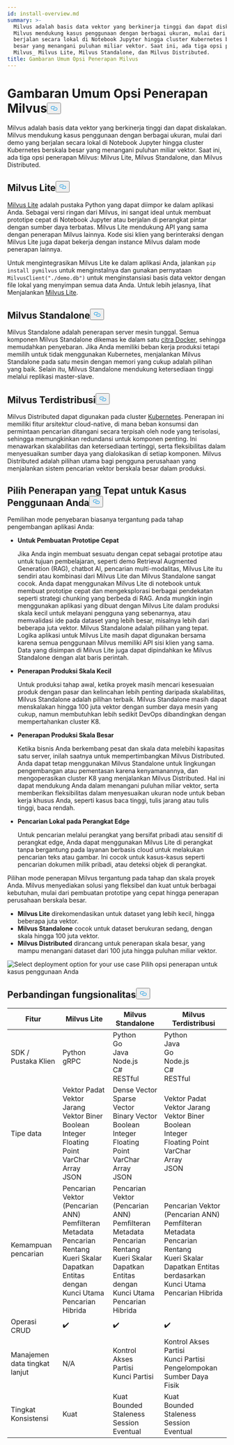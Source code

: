 ```yaml
---
id: install-overview.md
summary: >-
  Milvus adalah basis data vektor yang berkinerja tinggi dan dapat diskalakan.
  Milvus mendukung kasus penggunaan dengan berbagai ukuran, mulai dari demo yang
  berjalan secara lokal di Notebook Jupyter hingga cluster Kubernetes berskala
  besar yang menangani puluhan miliar vektor. Saat ini, ada tiga opsi penerapan
  Milvus_ Milvus Lite, Milvus Standalone, dan Milvus Distributed.
title: Gambaran Umum Opsi Penerapan Milvus
---
```

<h1 id="Overview-of-Milvus-Deployment-Options" class="common-anchor-header">Gambaran Umum Opsi Penerapan Milvus<button data-href="#Overview-of-Milvus-Deployment-Options" class="anchor-icon" translate="no">
      <svg translate="no"
        aria-hidden="true"
        focusable="false"
        height="20"
        version="1.1"
        viewBox="0 0 16 16"
        width="16"
      >
        <path
          fill="#0092E4"
          fill-rule="evenodd"
          d="M4 9h1v1H4c-1.5 0-3-1.69-3-3.5S2.55 3 4 3h4c1.45 0 3 1.69 3 3.5 0 1.41-.91 2.72-2 3.25V8.59c.58-.45 1-1.27 1-2.09C10 5.22 8.98 4 8 4H4c-.98 0-2 1.22-2 2.5S3 9 4 9zm9-3h-1v1h1c1 0 2 1.22 2 2.5S13.98 12 13 12H9c-.98 0-2-1.22-2-2.5 0-.83.42-1.64 1-2.09V6.25c-1.09.53-2 1.84-2 3.25C6 11.31 7.55 13 9 13h4c1.45 0 3-1.69 3-3.5S14.5 6 13 6z"
        ></path>
      </svg>
    </button></h1><p>Milvus adalah basis data vektor yang berkinerja tinggi dan dapat diskalakan. Milvus mendukung kasus penggunaan dengan berbagai ukuran, mulai dari demo yang berjalan secara lokal di Notebook Jupyter hingga cluster Kubernetes berskala besar yang menangani puluhan miliar vektor. Saat ini, ada tiga opsi penerapan Milvus: Milvus Lite, Milvus Standalone, dan Milvus Distributed.</p>
<h2 id="Milvus-Lite" class="common-anchor-header">Milvus Lite<button data-href="#Milvus-Lite" class="anchor-icon" translate="no">
      <svg translate="no"
        aria-hidden="true"
        focusable="false"
        height="20"
        version="1.1"
        viewBox="0 0 16 16"
        width="16"
      >
        <path
          fill="#0092E4"
          fill-rule="evenodd"
          d="M4 9h1v1H4c-1.5 0-3-1.69-3-3.5S2.55 3 4 3h4c1.45 0 3 1.69 3 3.5 0 1.41-.91 2.72-2 3.25V8.59c.58-.45 1-1.27 1-2.09C10 5.22 8.98 4 8 4H4c-.98 0-2 1.22-2 2.5S3 9 4 9zm9-3h-1v1h1c1 0 2 1.22 2 2.5S13.98 12 13 12H9c-.98 0-2-1.22-2-2.5 0-.83.42-1.64 1-2.09V6.25c-1.09.53-2 1.84-2 3.25C6 11.31 7.55 13 9 13h4c1.45 0 3-1.69 3-3.5S14.5 6 13 6z"
        ></path>
      </svg>
    </button></h2><p><a href="https://milvus.io/docs/milvus_lite.md">Milvus Lite</a> adalah pustaka Python yang dapat diimpor ke dalam aplikasi Anda. Sebagai versi ringan dari Milvus, ini sangat ideal untuk membuat prototipe cepat di Notebook Jupyter atau berjalan di perangkat pintar dengan sumber daya terbatas. Milvus Lite mendukung API yang sama dengan penerapan Milvus lainnya. Kode sisi klien yang berinteraksi dengan Milvus Lite juga dapat bekerja dengan instance Milvus dalam mode penerapan lainnya.</p>
<p>Untuk mengintegrasikan Milvus Lite ke dalam aplikasi Anda, jalankan <code translate="no">pip install pymilvus</code> untuk menginstalnya dan gunakan pernyataan <code translate="no">MilvusClient(&quot;./demo.db&quot;)</code> untuk menginstansiasi basis data vektor dengan file lokal yang menyimpan semua data Anda. Untuk lebih jelasnya, lihat Menjalankan <a href="https://milvus.io/docs/milvus_lite.md">Milvus Lite</a>.</p>
<h2 id="Milvus-Standalone" class="common-anchor-header">Milvus Standalone<button data-href="#Milvus-Standalone" class="anchor-icon" translate="no">
      <svg translate="no"
        aria-hidden="true"
        focusable="false"
        height="20"
        version="1.1"
        viewBox="0 0 16 16"
        width="16"
      >
        <path
          fill="#0092E4"
          fill-rule="evenodd"
          d="M4 9h1v1H4c-1.5 0-3-1.69-3-3.5S2.55 3 4 3h4c1.45 0 3 1.69 3 3.5 0 1.41-.91 2.72-2 3.25V8.59c.58-.45 1-1.27 1-2.09C10 5.22 8.98 4 8 4H4c-.98 0-2 1.22-2 2.5S3 9 4 9zm9-3h-1v1h1c1 0 2 1.22 2 2.5S13.98 12 13 12H9c-.98 0-2-1.22-2-2.5 0-.83.42-1.64 1-2.09V6.25c-1.09.53-2 1.84-2 3.25C6 11.31 7.55 13 9 13h4c1.45 0 3-1.69 3-3.5S14.5 6 13 6z"
        ></path>
      </svg>
    </button></h2><p>Milvus Standalone adalah penerapan server mesin tunggal. Semua komponen Milvus Standalone dikemas ke dalam satu <a href="https://milvus.io/docs/install_standalone-docker.md">citra Docker</a>, sehingga memudahkan penyebaran. Jika Anda memiliki beban kerja produksi tetapi memilih untuk tidak menggunakan Kubernetes, menjalankan Milvus Standalone pada satu mesin dengan memori yang cukup adalah pilihan yang baik. Selain itu, Milvus Standalone mendukung ketersediaan tinggi melalui replikasi master-slave.</p>
<h2 id="Milvus-Distributed" class="common-anchor-header">Milvus Terdistribusi<button data-href="#Milvus-Distributed" class="anchor-icon" translate="no">
      <svg translate="no"
        aria-hidden="true"
        focusable="false"
        height="20"
        version="1.1"
        viewBox="0 0 16 16"
        width="16"
      >
        <path
          fill="#0092E4"
          fill-rule="evenodd"
          d="M4 9h1v1H4c-1.5 0-3-1.69-3-3.5S2.55 3 4 3h4c1.45 0 3 1.69 3 3.5 0 1.41-.91 2.72-2 3.25V8.59c.58-.45 1-1.27 1-2.09C10 5.22 8.98 4 8 4H4c-.98 0-2 1.22-2 2.5S3 9 4 9zm9-3h-1v1h1c1 0 2 1.22 2 2.5S13.98 12 13 12H9c-.98 0-2-1.22-2-2.5 0-.83.42-1.64 1-2.09V6.25c-1.09.53-2 1.84-2 3.25C6 11.31 7.55 13 9 13h4c1.45 0 3-1.69 3-3.5S14.5 6 13 6z"
        ></path>
      </svg>
    </button></h2><p>Milvus Distributed dapat digunakan pada cluster <a href="https://milvus.io/docs/install_cluster-milvusoperator.md">Kubernetes</a>. Penerapan ini memiliki fitur arsitektur cloud-native, di mana beban konsumsi dan permintaan pencarian ditangani secara terpisah oleh node yang terisolasi, sehingga memungkinkan redundansi untuk komponen penting. Ini menawarkan skalabilitas dan ketersediaan tertinggi, serta fleksibilitas dalam menyesuaikan sumber daya yang dialokasikan di setiap komponen. Milvus Distributed adalah pilihan utama bagi pengguna perusahaan yang menjalankan sistem pencarian vektor berskala besar dalam produksi.</p>
<h2 id="Choose-the-Right-Deployment-for-Your-Use-Case" class="common-anchor-header">Pilih Penerapan yang Tepat untuk Kasus Penggunaan Anda<button data-href="#Choose-the-Right-Deployment-for-Your-Use-Case" class="anchor-icon" translate="no">
      <svg translate="no"
        aria-hidden="true"
        focusable="false"
        height="20"
        version="1.1"
        viewBox="0 0 16 16"
        width="16"
      >
        <path
          fill="#0092E4"
          fill-rule="evenodd"
          d="M4 9h1v1H4c-1.5 0-3-1.69-3-3.5S2.55 3 4 3h4c1.45 0 3 1.69 3 3.5 0 1.41-.91 2.72-2 3.25V8.59c.58-.45 1-1.27 1-2.09C10 5.22 8.98 4 8 4H4c-.98 0-2 1.22-2 2.5S3 9 4 9zm9-3h-1v1h1c1 0 2 1.22 2 2.5S13.98 12 13 12H9c-.98 0-2-1.22-2-2.5 0-.83.42-1.64 1-2.09V6.25c-1.09.53-2 1.84-2 3.25C6 11.31 7.55 13 9 13h4c1.45 0 3-1.69 3-3.5S14.5 6 13 6z"
        ></path>
      </svg>
    </button></h2><p>Pemilihan mode penyebaran biasanya tergantung pada tahap pengembangan aplikasi Anda:</p>
<ul>
<li><p><strong>Untuk Pembuatan Prototipe Cepat</strong></p>
<p>Jika Anda ingin membuat sesuatu dengan cepat sebagai prototipe atau untuk tujuan pembelajaran, seperti demo Retrieval Augmented Generation (RAG), chatbot AI, pencarian multi-modalitas, Milvus Lite itu sendiri atau kombinasi dari Milvus Lite dan Milvus Standalone sangat cocok. Anda dapat menggunakan Milvus Lite di notebook untuk membuat prototipe cepat dan mengeksplorasi berbagai pendekatan seperti strategi chunking yang berbeda di RAG. Anda mungkin ingin menggunakan aplikasi yang dibuat dengan Milvus Lite dalam produksi skala kecil untuk melayani pengguna yang sebenarnya, atau memvalidasi ide pada dataset yang lebih besar, misalnya lebih dari beberapa juta vektor. Milvus Standalone adalah pilihan yang tepat. Logika aplikasi untuk Milvus Lite masih dapat digunakan bersama karena semua penggunaan Milvus memiliki API sisi klien yang sama. Data yang disimpan di Milvus Lite juga dapat dipindahkan ke Milvus Standalone dengan alat baris perintah.</p></li>
<li><p><strong>Penerapan Produksi Skala Kecil</strong></p>
<p>Untuk produksi tahap awal, ketika proyek masih mencari kesesuaian produk dengan pasar dan kelincahan lebih penting daripada skalabilitas, Milvus Standalone adalah pilihan terbaik. Milvus Standalone masih dapat menskalakan hingga 100 juta vektor dengan sumber daya mesin yang cukup, namun membutuhkan lebih sedikit DevOps dibandingkan dengan mempertahankan cluster K8.</p></li>
<li><p><strong>Penerapan Produksi Skala Besar</strong></p>
<p>Ketika bisnis Anda berkembang pesat dan skala data melebihi kapasitas satu server, inilah saatnya untuk mempertimbangkan Milvus Distributed. Anda dapat tetap menggunakan Milvus Standalone untuk lingkungan pengembangan atau pementasan karena kenyamanannya, dan mengoperasikan cluster K8 yang menjalankan Milvus Distributed. Hal ini dapat mendukung Anda dalam menangani puluhan miliar vektor, serta memberikan fleksibilitas dalam menyesuaikan ukuran node untuk beban kerja khusus Anda, seperti kasus baca tinggi, tulis jarang atau tulis tinggi, baca rendah.</p></li>
<li><p><strong>Pencarian Lokal pada Perangkat Edge</strong></p>
<p>Untuk pencarian melalui perangkat yang bersifat pribadi atau sensitif di perangkat edge, Anda dapat menggunakan Milvus Lite di perangkat tanpa bergantung pada layanan berbasis cloud untuk melakukan pencarian teks atau gambar. Ini cocok untuk kasus-kasus seperti pencarian dokumen milik pribadi, atau deteksi objek di perangkat.</p></li>
</ul>
<p>Pilihan mode penerapan Milvus tergantung pada tahap dan skala proyek Anda. Milvus menyediakan solusi yang fleksibel dan kuat untuk berbagai kebutuhan, mulai dari pembuatan prototipe yang cepat hingga penerapan perusahaan berskala besar.</p>
<ul>
<li><strong>Milvus Lite</strong> direkomendasikan untuk dataset yang lebih kecil, hingga beberapa juta vektor.</li>
<li><strong>Milvus Standalone</strong> cocok untuk dataset berukuran sedang, dengan skala hingga 100 juta vektor.</li>
<li><strong>Milvus Distributed</strong> dirancang untuk penerapan skala besar, yang mampu menangani dataset dari 100 juta hingga puluhan miliar vektor.</li>
</ul>
<p>
  
   <span class="img-wrapper"> <img translate="no" src="/docs/v2.6.x/assets/select-deployment-option.png" alt="Select deployment option for your use case" class="doc-image" id="select-deployment-option-for-your-use-case" />
   </span> <span class="img-wrapper"> <span>Pilih opsi penerapan untuk kasus penggunaan Anda</span> </span></p>
<h2 id="Comparison-on-functionalities" class="common-anchor-header">Perbandingan fungsionalitas<button data-href="#Comparison-on-functionalities" class="anchor-icon" translate="no">
      <svg translate="no"
        aria-hidden="true"
        focusable="false"
        height="20"
        version="1.1"
        viewBox="0 0 16 16"
        width="16"
      >
        <path
          fill="#0092E4"
          fill-rule="evenodd"
          d="M4 9h1v1H4c-1.5 0-3-1.69-3-3.5S2.55 3 4 3h4c1.45 0 3 1.69 3 3.5 0 1.41-.91 2.72-2 3.25V8.59c.58-.45 1-1.27 1-2.09C10 5.22 8.98 4 8 4H4c-.98 0-2 1.22-2 2.5S3 9 4 9zm9-3h-1v1h1c1 0 2 1.22 2 2.5S13.98 12 13 12H9c-.98 0-2-1.22-2-2.5 0-.83.42-1.64 1-2.09V6.25c-1.09.53-2 1.84-2 3.25C6 11.31 7.55 13 9 13h4c1.45 0 3-1.69 3-3.5S14.5 6 13 6z"
        ></path>
      </svg>
    </button></h2><table>
<thead>
<tr><th>Fitur</th><th>Milvus Lite</th><th>Milvus Standalone</th><th>Milvus Terdistribusi</th></tr>
</thead>
<tbody>
<tr><td>SDK / Pustaka Klien</td><td>Python<br/>gRPC</td><td>Python<br/>Go<br/>Java<br/>Node.js<br/>C#<br/>RESTful</td><td>Python<br/>Java<br/>Go<br/>Node.js<br/>C#<br/>RESTful</td></tr>
<tr><td>Tipe data</td><td>Vektor Padat<br/>Vektor Jarang<br/>Vektor Biner<br/>Boolean<br/>Integer<br/>Floating Point<br/>VarChar<br/>Array<br/>JSON</td><td>Dense Vector<br/>Sparse Vector<br/>Binary Vector<br/>Boolean<br/>Integer<br/>Floating Point<br/>VarChar<br/>Array<br/>JSON</td><td>Vektor Padat<br/>Vektor Jarang<br/>Vektor Biner<br/>Boolean<br/>Integer<br/>Floating Point<br/>VarChar<br/>Array<br/>JSON</td></tr>
<tr><td>Kemampuan pencarian</td><td>Pencarian Vektor (Pencarian ANN)<br/>Pemfilteran Metadata<br/>Pencarian Rentang<br/>Kueri Skalar<br/>Dapatkan Entitas dengan Kunci Utama<br/>Pencarian Hibrida</td><td>Pencarian Vektor (Pencarian ANN)<br/>Pemfilteran Metadata<br/>Pencarian Rentang<br/>Kueri Skalar<br/>Dapatkan Entitas dengan Kunci Utama<br/>Pencarian Hibrida</td><td>Pencarian Vektor (Pencarian ANN)<br/>Pemfilteran Metadata<br/>Pencarian Rentang<br/>Kueri Skalar<br/>Dapatkan Entitas berdasarkan Kunci Utama<br/>Pencarian Hibrida</td></tr>
<tr><td>Operasi CRUD</td><td>✔️</td><td>✔️</td><td>✔️</td></tr>
<tr><td>Manajemen data tingkat lanjut</td><td>N/A</td><td>Kontrol Akses<br/>Partisi<br/>Kunci Partisi</td><td>Kontrol Akses<br/>Partisi<br/>Kunci Partisi<br/>Pengelompokan Sumber Daya Fisik</td></tr>
<tr><td>Tingkat Konsistensi</td><td>Kuat</td><td>Kuat<br/>Bounded Staleness<br/>Session<br/>Eventual</td><td>Kuat<br/>Bounded Staleness<br/>Session<br/>Eventual</td></tr>
</tbody>
</table>
